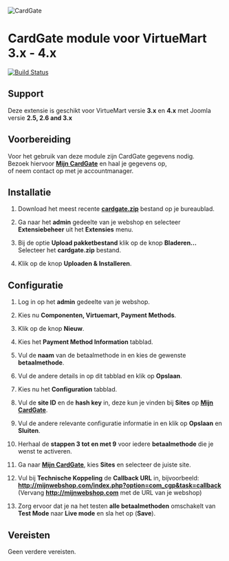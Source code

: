 ![CardGate](https://cdn.curopayments.net/thumb/200/logos/cardgate.png)

# CardGate module voor VirtueMart 3.x - 4.x

[![Build Status](https://travis-ci.org/cardgate/virtuemart3.svg?branch=master)](https://travis-ci.org/cardgate/virtuemart3)

## Support

Deze extensie is geschikt voor VirtueMart versie **3.x** en **4.x** met Joomla versie **2.5, 2.6 and 3.x**

## Voorbereiding

Voor het gebruik van deze module zijn CardGate gegevens nodig.  
Bezoek hiervoor [**Mijn CardGate**](https://my.cardgate.com/) en haal je gegevens op,  
of neem contact op met je accountmanager.  

## Installatie

1. Download het meest recente [**cardgate.zip**](https://github.com/cardgate/virtuemart3/releases/) bestand op je bureaublad.

2. Ga naar het **admin** gedeelte van je webshop en selecteer **Extensiebeheer** uit het **Extensies** menu.

3. Bij de optie **Upload pakketbestand** klik op de knop **Bladeren...**   
   Selecteer het **cardgate.zip** bestand.
   
4. Klik op de knop **Uploaden & Installeren**.  
  
## Configuratie

1. Log in op het **admin** gedeelte van je webshop.

2. Kies nu **Componenten, Virtuemart, Payment Methods**.

3. Klik op de knop **Nieuw**.

4. Kies het **Payment Method Information** tabblad.

5. Vul de **naam** van de betaalmethode in en kies de gewenste **betaalmethode**.

6. Vul de andere details in op dit tabblad en klik op **Opslaan**.

7. Kies nu het **Configuration** tabblad.

8. Vul de **site ID** en de **hash key** in, deze kun je vinden bij **Sites** op [**Mijn CardGate**](https://my.cardgate.com/).

9. Vul de andere relevante configuratie informatie in en klik op **Opslaan** en **Sluiten**.

10. Herhaal de **stappen 3 tot en met 9** voor iedere **betaalmethode** die je wenst te activeren.

11. Ga naar [**Mijn CardGate**](https://my.cardgate.com/), kies **Sites** en selecteer de juiste site.

12. Vul bij **Technische Koppeling** de **Callback URL** in, bijvoorbeeld:  
    **http://mijnwebshop.com/index.php?option=com_cgp&task=callback**  
   (Vervang **http://mijnwebshop.com** met de URL van je webshop)  

13. Zorg ervoor dat je na het testen **alle betaalmethoden** omschakelt van **Test Mode** naar **Live mode** en sla het op (**Save**).
 
## Vereisten

Geen verdere vereisten.
